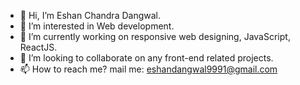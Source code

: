 - 👋 Hi, I’m Eshan Chandra Dangwal.
- 👀 I’m interested in Web development.
- 🌱 I’m currently working on responsive web designing, JavaScript, ReactJS.
- 💞️ I’m looking to collaborate on any front-end related projects.
- 📫 How to reach me? mail me: eshandangwal9991@gmail.com
 <!---
Eshan01/Eshan01 is a ✨ special ✨ repository because its `README.md` (this file) appears on your GitHub profile.
You can click the Preview link to take a look at your changes.
--->
